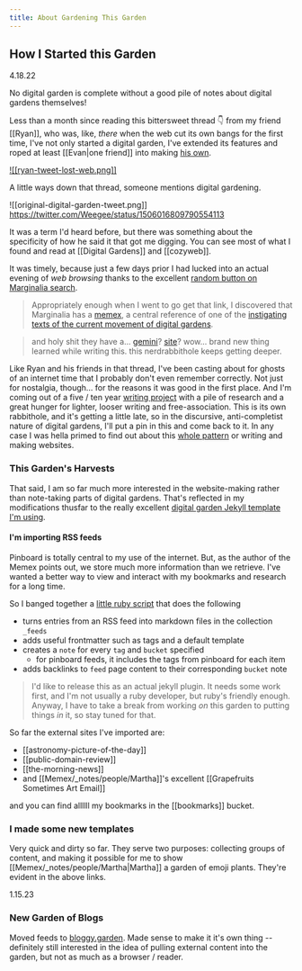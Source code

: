 ```yaml
---
title: About Gardening This Garden
---
```


## How I Started this Garden

4.18.22

No digital garden is complete without a good pile of notes about digital gardens themselves!

Less than a month since reading this bittersweet thread 👇 from my friend [[Ryan]], who was, like, *there* when the web cut its own bangs for the first time, I've not only started a digital garden, I've extended its features and roped at least [[Evan|one friend]] into making [his own](https://evans-thoughts-garden.onrender.com).

[![[ryan-tweet-lost-web.png]]](https://twitter.com/sixfoot6/status/1506011362249437190
)



A little ways down that thread, someone mentions digital gardening.

![[original-digital-garden-tweet.png]]
https://twitter.com/Weegee/status/1506016809790554113


It was a term I'd heard before, but there was something about the specificity of how he said it that got me digging. You can see most of what I found and read at [[Digital Gardens]] and [[cozyweb]].

It was timely, because just a few days prior I had lucked into an actual evening of *web browsing* thanks to the excellent [random button on Marginalia search](https://search.marginalia.nu/explore/random).

> Appropriately enough when I went to go get that link, I discovered that Marginalia has a [memex](https://memex.marginalia.nu), a central reference of one of the [instigating texts of the current movement of digital gardens](https://hapgood.us/2015/10/17/the-garden-and-the-stream-a-technopastoral/).

> and holy shit they have a... [gemini](https://en.wikipedia.org/wiki/Gemini_(protocol))? [site](https://proxy.vulpes.one/gemini/marginalia.nu/)?
> wow... brand new thing learned while writing this. this nerdrabbithole keeps getting deeper.

Like Ryan and his friends in that thread, I've been casting about for ghosts of an internet time that I probably don't even remember correctly. Not just for nostalgia, though... for the reasons it was good in the first place. And I'm coming out of a five / ten year [writing project](https://conceptuallabor.com) with a pile of research and a great hunger for lighter, looser writing and free-association. This is its own rabbithole, and it's getting a little late, so in the discursive, anti-completist nature of digital gardens, I'll put a pin in this and come back to it. In any case I was hella primed to find out about this [whole pattern](https://conceptuallabor.com/blog/writing-tools-1) or writing and making websites.

### This Garden's Harvests

That said, I am so far much more interested in the website-making rather than note-taking parts of digital gardens. That's reflected in my modifications thusfar to the really excellent [digital garden Jekyll template I'm using](https://github.com/maximevaillancourt/digital-garden-jekyll-template).

#### I'm importing RSS feeds

Pinboard is totally central to my use of the internet. But, as the author of the Memex points out, we store much more information than we retrieve. I've wanted a better way to view and interact with my bookmarks and research for a long time.

So I banged together a [little ruby script](https://github.com/nimwunnan/digital-garden-jekyll-template/blob/master/getfeeds.rb) that does the following

* turns entries from an RSS feed into markdown files in the collection `_feeds`
* adds useful frontmatter such as tags and a default template
* creates a `note` for every `tag` and `bucket` specified
	* for pinboard feeds, it includes the tags from pinboard for each item
* adds backlinks to `feed` page content to their corresponding `bucket` note

> I'd like to release this as an actual jekyll plugin. It needs some work first, and I'm not usually a ruby developer, but ruby's friendly enough. Anyway, I have to take a break from working *on* this garden to putting things *in* it, so stay tuned for that.

So far the external sites I've imported are:

* [[astronomy-picture-of-the-day]]
* [[public-domain-review]]
* [[the-morning-news]]
* and [[Memex/_notes/people/Martha]]'s excellent [[Grapefruits Sometimes Art Email]]

and you can find allllll my bookmarks in the [[bookmarks]] bucket.

### I made some new templates

Very quick and dirty so far. They serve two purposes: collecting groups of content, and making it possible for me to show [[Memex/_notes/people/Martha|Martha]] a garden of emoji plants. They're evident in the above links.

1.15.23

### New Garden of Blogs

Moved feeds to [bloggy.garden](https://bloggy.garden). Made sense to make it it's own thing -- definitely still interested in the idea of pulling external content into the garden, but not as much as a browser / reader.
